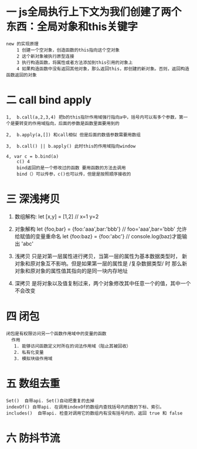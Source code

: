 # 一  js全局执行上下文为我们创建了两个东西：全局对象和this关键字
    new 的实现原理
        1 创建一个空对象，创造函数的this指向这个空对象
        2 这个新对象被执行原型连接
        3 执行构造函数，将属性或者方法添加到this引用的对象上
        4 如果构造函数中没有返回其他对象，那么返回this，即创建的新对象。否则，返回构造函数返回的对象

# 二  call  bind  apply  
    1,  b.call(a,2,3,4) 把b的this指针作用域强行指向a中，括号内可以有多个参数，第一个是要转变的作用域指向，后面的参数是函数里面要用到的

    2,  b.apply(a,[]) 和call相似 但是后面的数值参数需要用数组

    3,  b.call() || b.apply() 此时this的作用域指向window

    4, var c = b.bind(a)  
        c() 4
        bind返回的是一个修改过的函数 要用函数的方法去调用
        bind（）可以传参，c()也可以传，但是是按照顺序接收的

# 三  深浅拷贝
   1. 数组解构:
     let [x,y] = [1,2]  // x=1  y=2
   2. 对象解构
     let {foo,bar} = {foo:'aaa',bar:'bbb'}  // foo='aaa',bar='bbb'
     允许给赋值的变量重命名
     let {foo:baz} = {foo:'abc'}  // console.log(baz)才能输出 'abc'

   3. 浅拷贝
        只是对第一层属性进行拷贝，当第一层的属性为基本数据类型时，
        新对象和原对象互不影响。但是如果第一层的属性是 /复杂数据类型/ 时
        那么新对象和原对象的属性值其指向的是同一块内存地址
   4. 深拷贝
        是将对象以及值复制过来，两个对象修改其中任意一个的值，其中一个不会改变

# 四  闭包
    闭包是有权限访问另一个函数作用域中的变量的函数 
      作用
       1. 能够访问函数定义时所在的词法作用域（阻止其被回收）
       2. 私有化变量
       3. 模拟块级作用域
       
# 五  数组去重
    Set()  自带api. Set()自动把重复的去掉
    indexOf() 自带api. 在调用indexOf的数组内查找括号内的数的下标、索引。
    includes()  自带api. 检查对调用它的数组内有没有括号内的，返回 true 和 false

# 六  防抖节流
    